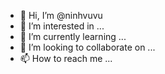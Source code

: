 - 👋 Hi, I’m @ninhvuvu
- 👀 I’m interested in ...
- 🌱 I’m currently learning ...
- 💞️ I’m looking to collaborate on ...
- 📫 How to reach me ...

<!---
ninhvuvu/ninhvuvu is a ✨ special ✨ repository because its `README.md` (this file) appears on your GitHub profile.
You can click the Preview link to take a look at your changes.
--->
